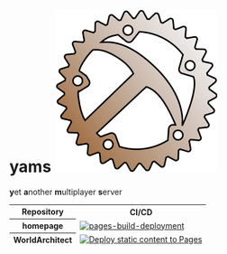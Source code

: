 # yams ![](/logo.svg)

**y**et **a**nother **m**ultiplayer **s**erver

<table><thead>
<tr><th>Repository</th><th>CI/CD</th></tr>
<tr>
<th>homepage</th>
<td><a href="https://github.com/yams-team/yams-team.github.io/actions/workflows/pages/pages-build-deployment"><img src="https://github.com/yams-team/yams-team.github.io/actions/workflows/pages/pages-build-deployment/badge.svg" alt="pages-build-deployment"></a></td>
</tr>
<tr>
<th>WorldArchitect</th>
<td><a href="https://github.com/yams-team/WorldArchitect/actions/workflows/pages.yml"><img src="https://github.com/yams-team/WorldArchitect/actions/workflows/pages.yml/badge.svg" alt="Deploy static content to Pages"></a></td>
</tr>
</thead></table>
